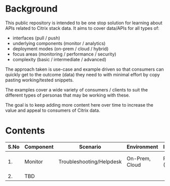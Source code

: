# Background

This public repository is intended to be one stop solution for learning about APIs related to Citrix stack data. It aims to cover data/APIs for all types of: 
- interfaces (pull / push)
- underlying components (monitor / analytics) 
- deployment modes (on-prem / cloud / hybrid)
- focus areas (monitoring / performance / security)
- complexity (basic / intermediate / advanced)

The approach taken is use-case and example driven so that consumers can quickly get to the outcome (data) they need to with minimal effort by copy pasting working/tested snippets. 

The examples cover a wide variety of consumers / clients to suit the different types of personas that may be working with these. 

The goal is to keep adding more content here over time to increase the value and appeal to consumers of Citrix data.

# Contents
| S.No | Component | Scenario | Environment | Interface | Clients | Level | Link |
| ---- | ---- | ---- | ---- | ---- | --- | --- | --- |
| 1. | Monitor | Troubleshooting/Helpdesk  | On-Prem, Cloud | Pull (OData) |  Powershell, Curl, Postman | Basic, Intermediate | [here](./monitor-api) | 
| 2. | TBD |  |  | |  | |
